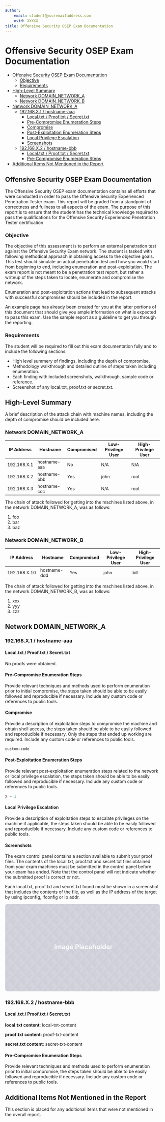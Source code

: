 ```yaml
---
author:
    email: student@youremailaddress.com
    osid: XXXXX
title: Offensive Security OSEP Exam Documentation
---
```


# Offensive Security OSEP Exam Documentation

- [Offensive Security OSEP Exam Documentation](#offensive-security-osep-exam-documentation)
   - [Objective](#objective)
   - [Requirements](#requirements)
- [High-Level Summary](#high-level-summary)
   - [Network DOMAIN_NETWORK_A](#network-domain_network_a)
   - [Network DOMAIN_NETWORK_B](#network-domain_network_b)
- [Network DOMAIN_NETWORK_A](#network-domain_network_a)
   - [192.168.X.1 / hostname-aaa](#192.168.x.1-/-hostname-aaa)
      - [Local.txt / Proof.txt / Secret.txt](#local.txt-/-proof.txt-/-secret.txt)
      - [Pre-Compromise Enumeration Steps](#pre-compromise-enumeration-steps)
      - [Compromise](#compromise)
      - [Post-Exploitation Enumeration Steps](#post-exploitation-enumeration-steps)
      - [Local Privilege Escalation](#local-privilege-escalation)
      - [Screenshots](#screenshots)
   - [192.168.X.2 / hostname-bbb](#192.168.x.2-/-hostname-bbb)
      - [Local.txt / Proof.txt / Secret.txt](#local.txt-/-proof.txt-/-secret.txt)
      - [Pre-Compromise Enumeration Steps](#pre-compromise-enumeration-steps)
- [Additional Items Not Mentioned in the Report](#additional-items-not-mentioned-in-the-report)


## Offensive Security OSEP Exam Documentation

The Offensive Security OSEP exam documentation contains all efforts that
were conducted in order to pass the Offensive Security Experienced
Penetration Tester exam. This report will be graded from a standpoint of
correctness and fullness to all aspects of the exam. The purpose of this
report is to ensure that the student has the technical knowledge required
to pass the qualifications for the Offensive Security Experienced
Penetration Tester certification.

### Objective

The objective of this assessment is to perform an external penetration
test against the Offensive Security Exam network. The student is tasked
with following methodical approach in obtaining access to the objective
goals. This test should simulate an actual penetration test and how you
would start from beginning to end, including enumeration and
post-exploitation. The exam report is not meant to be a penetration
test report, but rather a writeup of the steps taken to locate,
enumerate and compromise the network.

Enumeration and post-exploitation actions that lead to subsequent attacks with
successful compromises should be included in the report.

An example page has already been created for you at the latter portions of this
document that should give you ample information on what is expected to pass
this exam. Use the sample report as a guideline to get you through the
reporting.

### Requirements

The student will be required to fill out this exam documentation fully and to include the following sections:

- High level summery of findings, including the depth of compromise.
- Methodology walkthrough and detailed outline of steps taken including enumeration.
- Each finding with included screenshots, walkthrough, sample code or reference.
- Screenshot of any local.txt, proof.txt or secret.txt.

## High-Level Summary

A brief description of the attack chain with machine names, including the depth of compromise should be included here.

### Network DOMAIN_NETWORK_A

|IP Address|Hostname|Compromised|Low-Privilege User|High-Privilege User|
|---|---|---|---|---|
|192.168.X.1|hostname-aaa|No|N/A|N/A|
|192.168.X.2|hostname-bbb|Yes|john|root|
|192.168.X.3|hostname-ccc|Yes|N/A|root|


The chain of attack followed for getting into the machines listed above,
in the network DOMAIN_NETWORK_A, was as follows:

1. foo
2. bar
3. baz

### Network DOMAIN_NETWORK_B

|IP Address|Hostname|Compromised|Low-Privilege User|High-Privilege User|
|---|---|---|---|---|
|192.168.X.10|hostname-ddd|Yes|john|bill|


The chain of attack followed for getting into the machines listed above,
in the network DOMAIN_NETWORK_B, was as follows:

1. xxx
2. yyy
3. zzz

## Network DOMAIN_NETWORK_A

### 192.168.X.1 / hostname-aaa

#### Local.txt / Proof.txt / Secret.txt

No proofs were obtained.

#### Pre-Compromise Enumeration Steps

Provide relevant techniques and methods used to perform
enumeration prior to initial compromise, the steps taken should
be able to be easily followed and reproducible if necessary.
Include any custom code or references to public tools.

#### Compromise

Provide a description of exploitation steps to compromise the
machine and obtain shell access, the steps taken should be able
to be easily followed and reproducible if necessary. Only the
steps that ended up working are required. Include any custom code
or references to public tools.

```bash
custom-code
```

#### Post-Exploitation Enumeration Steps

Provide relevant post-exploitation enumeration steps related to the
network or local privilege escalation, the steps taken should be
able to be easily followed and reproducible if necessary. Include
any custom code or references to public tools.

```python
x = 1
```

#### Local Privilege Escalation

Provide a description of exploitation steps to escalate
privileges on the machine if applicable, the steps taken should
be able to be easily followed and reproducible if necessary.
Include any custom code or references to public tools.

#### Screenshots

The exam control panel contains a section available to submit your
proof files. The contents of the local.txt, proof.txt and secret.txt
files obtained from your exam machines must be submitted in the
control panel before your exam has ended. Note that the control panel
will not indicate whether the submitted proof is correct or not. 

Each local.txt, proof.txt and secret.txt found must be shown in a screenshot
that includes the contents of the file, as well as the IP address of the target
by using ipconfig, ifconfig or ip addr.

![](./img-placeholder.png)

### 192.168.X.2 / hostname-bbb

#### Local.txt / Proof.txt / Secret.txt

**local.txt content**: local-txt-content

**proof.txt content**: proof-txt-content

**secret.txt content**: secret-txt-content

#### Pre-Compromise Enumeration Steps

Provide relevant techniques and methods used to perform
enumeration prior to initial compromise, the steps taken should
be able to be easily followed and reproducible if necessary.
Include any custom code or references to public tools.

## Additional Items Not Mentioned in the Report

This section is placed for any additional items that were not mentioned in the overall report.
